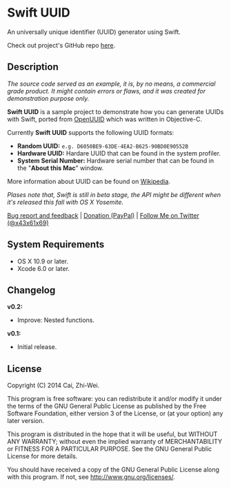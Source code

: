 Swift UUID
==========

An universally unique identifier (UUID) generator using Swift.

Check out project's GitHub repo [here](https://github.com/x43x61x69/Swift-UUID).


Description
-----------
*The source code served as an example, it is, by no means, a commercial grade product. It might contain errors or flaws, and it was created for demonstration purpose only.*

**Swift UUID** is a sample project to demonstrate how you can generate UUIDs with Swift, ported from [OpenUUID](https://github.com/x43x61x69/OpenUUID) which was written in Objective-C.

Currently **Swift UUID** supports the following UUID formats:

* **Random UUID:** `e.g. D6050BE9-63DE-4EA2-B625-90BD0E90552B`
* **Hardware UUID:** Hardare UUID that can be found in the system profiler.
* **System Serial Number:** Hardware serial number that can be found in the "**About this Mac**" window.

More information about UUID can be found on [Wikipedia](http://en.wikipedia.org/wiki/Universally_unique_identifier).

*Plases note that, Swift is still in beta stage, the API might be different when it's released this fall with OS X Yosemite.*

[Bug report and feedback](https://github.com/x43x61x69/Swift-UUID/issues) | [Donation (PayPal)](https://www.paypal.com/cgi-bin/webscr?cmd=_s-xclick&hosted_button_id=N29VTZVBZLZA4) | [Follow Me on Twitter (@x43x61x69)](https://twitter.com/x43x61x69)


System Requirements
-------------------

* OS X 10.9 or later.
* Xcode 6.0 or later.


Changelog
---------

**v0.2:**

* Improve: Nested functions.

**v0.1:**

* Initial release.


License
-------

Copyright (C) 2014  Cai, Zhi-Wei.

This program is free software: you can redistribute it and/or modify it under the terms of the GNU General Public License as published by the Free Software Foundation, either version 3 of the License, or (at your option) any later version.

This program is distributed in the hope that it will be useful, but WITHOUT ANY WARRANTY; without even the implied warranty of MERCHANTABILITY or FITNESS FOR A PARTICULAR PURPOSE.  See the GNU General Public License for more details.

You should have received a copy of the GNU General Public License along with this program. If not, see <http://www.gnu.org/licenses/>.
